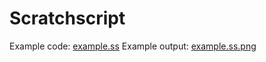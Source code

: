 # Scratchscript

Example code: [example.ss](example.ss)
Example output: [example.ss.png](example.ss.png)
